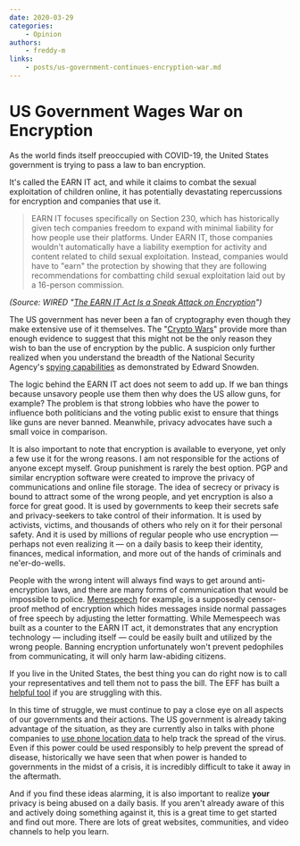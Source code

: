 ```yaml
---
date: 2020-03-29
categories:
    - Opinion
authors:
    - freddy-m
links:
    - posts/us-government-continues-encryption-war.md
---
```

# US Government Wages War on Encryption

As the world finds itself preoccupied with COVID-19, the United States government is trying to pass a law to ban encryption.

It's called the EARN IT act, and while it claims to combat the sexual exploitation of children online, it has potentially devastating repercussions for encryption and companies that use it.<!-- more -->

> EARN IT focuses specifically on Section 230, which has historically given tech companies freedom to expand with minimal liability for how people use their platforms. Under EARN IT, those companies wouldn't automatically have a liability exemption for activity and content related to child sexual exploitation. Instead, companies would have to "earn" the protection by showing that they are following recommendations for combatting child sexual exploitation laid out by a 16-person commission.

*(Source: WIRED "[The EARN IT Act Is a Sneak Attack on Encryption](https://web.archive.org/web/20210729184554/https://www.wired.com/story/earn-it-act-sneak-attack-on-encryption/)")*

The US government has never been a fan of cryptography even though they make extensive use of it themselves. The "[Crypto Wars](https://en.wikipedia.org/wiki/Crypto_Wars)" provide more than enough evidence to suggest that this might not be the only reason they wish to ban the use of encryption by the public. A suspicion only further realized when you understand the breadth of the National Security Agency's [spying capabilities](https://en.wikipedia.org/wiki/Edward_Snowden#Global_surveillance_disclosures) as demonstrated by Edward Snowden.

The logic behind the EARN IT act does not seem to add up.  If we ban things because unsavory people use them then why does the US allow guns, for example? The problem is that strong lobbies who have the power to influence both politicians and the voting public exist to ensure that things like guns are never banned. Meanwhile, privacy advocates have such a small voice in comparison.

It is also important to note that encryption is available to everyone, yet only a few use it for the wrong reasons. I am not responsible for the actions of anyone except myself. Group punishment is rarely the best option. PGP and similar encryption software were created to improve the privacy of communications and online file storage. The idea of secrecy or privacy is bound to attract some of the wrong people, and yet encryption is also a force for great good. It is used by governments to keep their secrets safe and privacy-seekers to take control of their information. It is used by activists, victims, and thousands of others who rely on it for their personal safety. And it is used by millions of regular people who use encryption — perhaps not even realizing it — on a daily basis to keep their identity, finances, medical information, and more out of the hands of criminals and ne'er-do-wells.

People with the wrong intent will always find ways to get around anti-encryption laws, and there are many forms of communication that would be impossible to police. [Memespeech](https://www.obsessivefacts.com/memespeech) for example, is a supposedly censor-proof method of encryption which hides messages inside normal passages of free speech by adjusting the letter formatting. While Memespeech was built as a counter to the EARN IT act, it demonstrates that any encryption technology — including itself — could be easily built and utilized by the wrong people. Banning encryption unfortunately won't prevent pedophiles from communicating, it will only harm law-abiding citizens.

If you live in the United States, the best thing you can do right now is to call your representatives and tell them not to pass the bill. The EFF has built a [helpful tool](https://act.eff.org/action/protect-our-speech-and-security-online-reject-the-graham-blumenthal-bill) if you are struggling with this.

In this time of struggle, we must continue to pay a close eye on all aspects of our governments and their actions. The US government is already taking advantage of the situation, as they are currently also in talks with phone companies to [use phone location data](https://www.nbcnews.com/tech/tech-news/u-s-wants-smartphone-location-data-fight-coronavirus-privacy-advocates-n1162821) to help track the spread of the virus. Even if this power could be used responsibly to help prevent the spread of disease, historically we have seen that when power is handed to governments in the midst of a crisis, it is incredibly difficult to take it away in the aftermath.

And if you find these ideas alarming, it is also important to realize **your** privacy is being abused on a daily basis. If you aren't already aware of this and actively doing something against it, this is a great time to get started and find out more. There are lots of great websites, communities, and video channels to help you learn.
